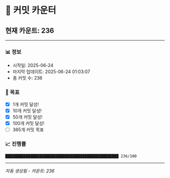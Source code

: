 # 🔢 커밋 카운터

## 현재 카운트: 236

---

### 📊 정보
- 시작일: 2025-06-24
- 마지막 업데이트: 2025-06-24 01:03:07
- 총 커밋 수: 236

### 🎯 목표
- [x] 1개 커밋 달성!
- [x] 10개 커밋 달성!
- [x] 50개 커밋 달성!
- [x] 100개 커밋 달성!
- [ ] 365개 커밋 목표

### 📈 진행률
```
██████████████████████████████████████████████████ 236/100
```

---
*자동 생성됨 - 카운트: 236*
